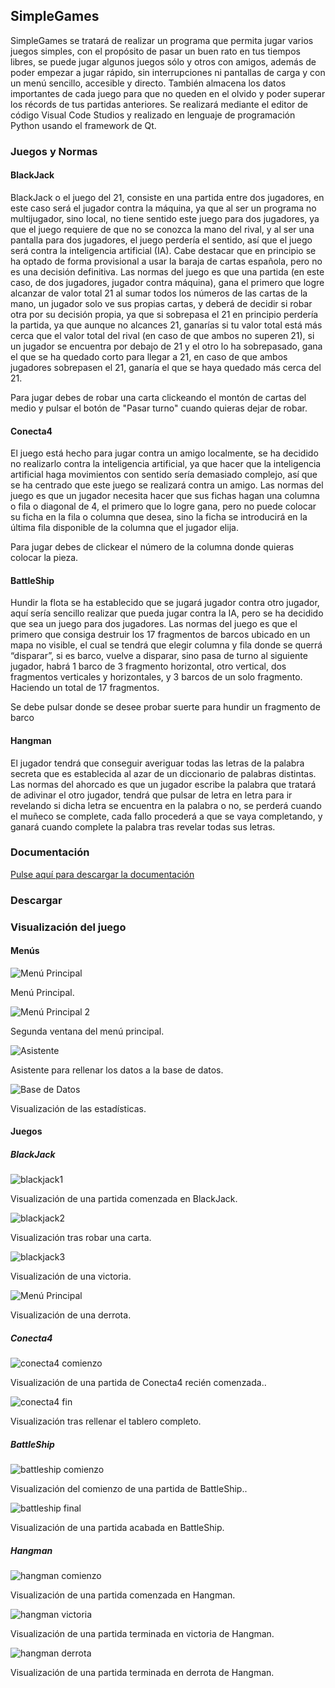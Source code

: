 ## SimpleGames

SimpleGames se tratará de realizar un programa que permita jugar varios juegos simples, con el propósito de pasar un buen rato en tus tiempos libres, se puede jugar algunos juegos sólo y otros con amigos, además de poder empezar a jugar rápido, sin interrupciones ni pantallas de carga y con un menú sencillo, accesible y directo. También almacena los datos importantes de cada juego para que no queden en el olvido y poder superar los récords de tus partidas anteriores. Se realizará mediante el editor de código Visual Code Studios y realizado en lenguaje de programación Python usando el framework de Qt.

### Juegos y Normas

#### BlackJack
BlackJack o el juego del 21, consiste en una partida entre dos jugadores, en este caso será el jugador contra la máquina, ya que al ser un programa no multijugador, sino local, no tiene sentido este juego para dos jugadores, ya que el juego requiere de que no se conozca la mano del rival, y al ser una pantalla para dos jugadores, el juego perdería el sentido, así que el juego será contra la inteligencia artificial (IA). Cabe destacar que en principio se ha optado de forma provisional a usar la baraja de cartas española, pero no es una decisión definitiva. Las normas del juego es que una partida (en este caso, de dos jugadores, jugador contra máquina), gana el primero que logre alcanzar de valor total 21 al sumar todos los números de las cartas de la mano, un jugador solo ve sus propias cartas, y deberá de decidir si robar otra por su decisión propia, ya que si sobrepasa el 21 en principio perdería la partida, ya que aunque no alcances 21, ganarías si tu valor total está más cerca que el valor total del rival (en caso de que ambos no superen 21), si un jugador se encuentra por debajo de 21 y el otro lo ha sobrepasado, gana el que se ha quedado corto para llegar a 21, en caso de que ambos jugadores sobrepasen el 21, ganaría el que se haya quedado más cerca del 21.

Para jugar debes de robar una carta clickeando el montón de cartas del medio y pulsar el botón de "Pasar turno" cuando quieras dejar de robar.

#### Conecta4
El juego está hecho para jugar contra un amigo localmente, se ha decidido no realizarlo contra la inteligencia artificial, ya que hacer que la inteligencia artificial haga movimientos con sentido sería demasiado complejo, así que se ha centrado que este juego se realizará contra un amigo. Las normas del juego es que un jugador necesita hacer que sus fichas hagan una columna o fila o diagonal de 4, el primero que lo logre gana, pero no puede colocar su ficha en la fila o columna que desea, sino la ficha se introducirá en la última fila disponible de la columna que el jugador elija.

Para jugar debes de clickear el número de la columna donde quieras colocar la pieza.

#### BattleShip
Hundir la flota se ha establecido que se jugará jugador contra otro jugador, aquí sería sencillo realizar que pueda jugar contra la IA, pero se ha decidido que sea un juego para dos jugadores. Las normas del juego es que el primero que consiga destruir los 17 fragmentos de barcos ubicado en un mapa no visible, el cual se tendrá que elegir columna y fila donde se querrá “disparar”, si es barco, vuelve a disparar, sino pasa de turno al siguiente jugador, habrá 1 barco de 3 fragmento horizontal, otro vertical, dos fragmentos verticales y horizontales, y 3 barcos de un solo fragmento. Haciendo un total de 17 fragmentos.

Se debe pulsar donde se desee probar suerte para hundir un fragmento de barco

#### Hangman
El jugador tendrá que conseguir averiguar todas las letras de la palabra secreta que es establecida al azar de un diccionario de palabras distintas. Las normas del ahorcado es que un jugador escribe la palabra que tratará de adivinar el otro jugador, tendrá que pulsar de letra en letra para ir revelando si dicha letra se encuentra en la palabra o no, se perderá cuando el muñeco se complete, cada fallo procederá a que se vaya completando, y ganará cuando complete la palabra tras revelar todas sus letras.

### Documentación
[Pulse aquí para descargar la documentación](https://github.com/danielmera2912/SimpleGames/releases/download/documentation/Documentacion.de.SimpleGames.pdf)
### Descargar

### Visualización del juego

#### Menús

![Menú Principal](imagenes_documentacion/menu_principal.png)

Menú Principal.

![Menú Principal 2](imagenes_documentacion/menu_principal2.png)

Segunda ventana del menú principal.

![Asistente](imagenes_documentacion/asistente.png)

Asistente para rellenar los datos a la base de datos.

![Base de Datos](imagenes_documentacion/base_de_datos.png)

Visualización de las estadísticas.

#### Juegos

##### BlackJack

![blackjack1](imagenes_documentacion/blacjack_comienzo.png)

Visualización de una partida comenzada en BlackJack.

![blackjack2](imagenes_documentacion/blackjack_robo.png)

Visualización tras robar una carta.

![blackjack3](imagenes_documentacion/blackjack_victoria.png)

Visualización de una victoria.

![Menú Principal](imagenes_documentacion/blackjack_derrota.png)

Visualización de una derrota.

##### Conecta4

![conecta4 comienzo](imagenes_documentacion/conecta4_comienzo.png)

Visualización de una partida de Conecta4 recién comenzada..

![conecta4 fin](imagenes_documentacion/conecta4_tablero_lleno.png)

Visualización tras rellenar el tablero completo.

##### BattleShip

![battleship comienzo](imagenes_documentacion/battleship_comienzo.png)

Visualización del comienzo de una partida de BattleShip..

![battleship final](imagenes_documentacion/battleship_final.png)

Visualización de una partida acabada en BattleShip.

##### Hangman

![hangman comienzo](imagenes_documentacion/hangman_comienzo.png)

Visualización de una partida comenzada en Hangman.

![hangman victoria](imagenes_documentacion/hangman_victoria.png)

Visualización de una partida terminada en victoria de Hangman.

![hangman derrota](imagenes_documentacion/hangman_derrota.png)

Visualización de una partida terminada en derrota de Hangman.
